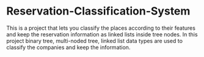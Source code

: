 # Reservation-Classification-System
This is a project that lets you classify the places according to their features and keep the reservation information as linked lists inside tree nodes. In this project binary tree, multi-noded tree, linked list data types are used to classify the companies and keep the information.
